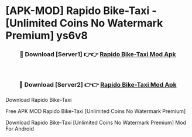 # [APK-MOD] Rapido  Bike-Taxi - [Unlimited Coins No Watermark Premium] ys6v8



<div align="center">
<h3>🔴 Download [Server1] 👉👉 <a href="https://momento.my/?title=Rapido__Bike-Taxi">Rapido  Bike-Taxi Mod Apk</a></h3><br>

<h3>🔴 Download [Server2] 👉👉 <a href="https://momento.my/?title=Rapido__Bike-Taxi">Rapido  Bike-Taxi Mod Apk</a></h3>
</div>



Download Rapido  Bike-Taxi 

Free APK MOD Rapido  Bike-Taxi [Unlimited Coins No Watermark Premium]

Download Rapido  Bike-Taxi [Unlimited Coins No Watermark Premium] Mod For Android
